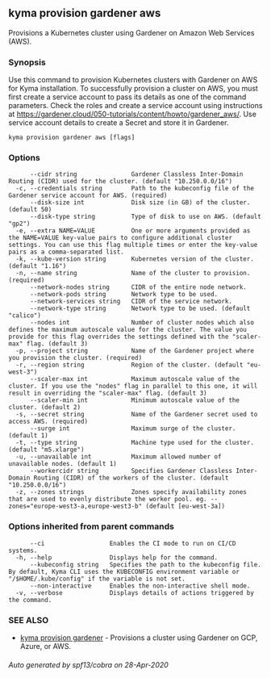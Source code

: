 ## kyma provision gardener aws

Provisions a Kubernetes cluster using Gardener on Amazon Web Services (AWS).

### Synopsis

Use this command to provision Kubernetes clusters with Gardener on AWS for Kyma installation. 
To successfully provision a cluster on AWS, you must first create a service account to pass its details as one of the command parameters. 
Check the roles and create a service account using instructions at https://gardener.cloud/050-tutorials/content/howto/gardener_aws/.
Use service account details to create a Secret and store it in Gardener.

```
kyma provision gardener aws [flags]
```

### Options

```
      --cidr string               Gardener Classless Inter-Domain Routing (CIDR) used for the cluster. (default "10.250.0.0/16")
  -c, --credentials string        Path to the kubeconfig file of the Gardener service account for AWS. (required)
      --disk-size int             Disk size (in GB) of the cluster. (default 50)
      --disk-type string          Type of disk to use on AWS. (default "gp2")
  -e, --extra NAME=VALUE          One or more arguments provided as the NAME=VALUE key-value pairs to configure additional cluster settings. You can use this flag multiple times or enter the key-value pairs as a comma-separated list.
  -k, --kube-version string       Kubernetes version of the cluster. (default "1.16")
  -n, --name string               Name of the cluster to provision. (required)
      --network-nodes string      CIDR of the entire node network.
      --network-pods string       Network type to be used.
      --network-services string   CIDR of the service network.
      --network-type string       Network type to be used. (default "calico")
      --nodes int                 Number of cluster nodes which also defines the maximum autoscale value for the cluster. The value you provide for this flag overrides the settings defined with the "scaler-max" flag. (default 3)
  -p, --project string            Name of the Gardener project where you provision the cluster. (required)
  -r, --region string             Region of the cluster. (default "eu-west-3")
      --scaler-max int            Maximum autoscale value of the cluster. If you use the "nodes" flag in parallel to this one, it will result in overriding the "scaler-max" flag. (default 3)
      --scaler-min int            Minimum autoscale value of the cluster. (default 2)
  -s, --secret string             Name of the Gardener secret used to access AWS. (required)
      --surge int                 Maximum surge of the cluster. (default 1)
  -t, --type string               Machine type used for the cluster. (default "m5.xlarge")
  -u, --unavailable int           Maximum allowed number of unavailable nodes. (default 1)
      --workercidr string         Specifies Gardener Classless Inter-Domain Routing (CIDR) of the workers of the cluster. (default "10.250.0.0/16")
  -z, --zones strings             Zones specify availability zones that are used to evenly distribute the worker pool. eg. --zones="europe-west3-a,europe-west3-b" (default [eu-west-3a])
```

### Options inherited from parent commands

```
      --ci                  Enables the CI mode to run on CI/CD systems.
  -h, --help                Displays help for the command.
      --kubeconfig string   Specifies the path to the kubeconfig file. By default, Kyma CLI uses the KUBECONFIG environment variable or "/$HOME/.kube/config" if the variable is not set.
      --non-interactive     Enables the non-interactive shell mode.
  -v, --verbose             Displays details of actions triggered by the command.
```

### SEE ALSO

* [kyma provision gardener](kyma_provision_gardener.md)	 - Provisions a cluster using Gardener on GCP, Azure, or AWS.

###### Auto generated by spf13/cobra on 28-Apr-2020
